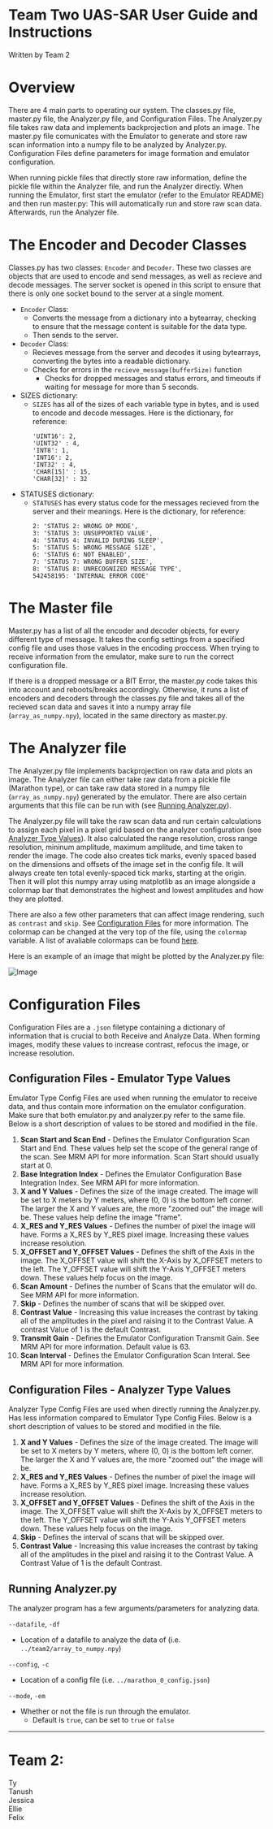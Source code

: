 # **Team Two UAS-SAR User Guide and Instructions**
Written by Team 2

# **Overview**
There are 4 main parts to operating our system. The classes.py file, master.py file, the Analyzer.py file, and Configuration Files. The Analyzer.py file takes raw data and implements backprojection and plots an image. The master.py file comunicates with the Emulator to generate and store raw scan information into a numpy file to be analyzed by Analyzer.py. Configuration Files define parameters for image formation and emulator configuration. 

When running pickle files that directly store raw information, define the pickle file within the Analyzer file, and run the Analyzer directly. When running the Emulator, first start the emulator (refer to the Emulator README) and then run master.py: This will automatically run and store raw scan data. Afterwards, run the Analyzer file. 

# **The Encoder and Decoder Classes**
Classes.py has two classes: `Encoder` and `Decoder`. These two classes are objects that are used to encode and send messages, as well as recieve and decode messages. The server socket is opened in this script to ensure that there is only one socket bound to the server at a single moment. 
* `Encoder` Class:
  * Converts the message from a dictionary into a bytearray, checking to ensure that the message content is suitable for the data type. 
  * Then sends to the server.
* `Decoder` Class:
  * Recieves message from the server and decodes it using bytearrays, converting the bytes into a readable dictionary.
  * Checks for errors in the `recieve_message(bufferSize)` function
    * Checks for dropped messages and status errors, and timeouts if waiting for message for more than 5 seconds.
* SIZES dictionary:
  * `SIZES` has all of the sizes of each variable type in bytes, and is used to encode and decode messages. Here is the dictionary, for reference:
    ```UINT8': 1,
    'UINT16': 2,
    'UINT32' : 4,
    'INT8': 1,
    'INT16': 2,
    'INT32' : 4,
    'CHAR[15]' : 15,
    'CHAR[32]' : 32
    ```
* STATUSES dictionary:
  * `STATUSES` has every status code for the messages recieved from the server and their meanings. Here is the dictionary, for reference:
    ```1: 'STATUS 1: GENERIC FAILURE',
    2: 'STATUS 2: WRONG OP MODE',
    3: 'STATUS 3: UNSUPPORTED VALUE',
    4: 'STATUS 4: INVALID DURING SLEEP',
    5: 'STATUS 5: WRONG MESSAGE SIZE',
    6: 'STATUS 6: NOT ENABLED',
    7: 'STATUS 7: WRONG BUFFER SIZE',
    8: 'STATUS 8: UNRECOGNIZED MESSAGE TYPE',
    542458195: 'INTERNAL ERROR CODE'
       ```

# **The Master file**
Master.py has a list of all the encoder and decoder objects, for every different type of message. It takes the config settings from a specified config file and uses those values in the encoding proccess. When trying to receive information from the emulator, make sure to run the correct configuration file.

If there is a dropped message or a BIT Error, the master.py code takes this into account and reboots/breaks accordingly. Otherwise, it runs a list of encoders and decoders through the classes.py file and takes all of the recieved scan data and saves it into a numpy array file (`array_as_numpy.npy`), located in the same directory as master.py. 

# **The Analyzer file**
The Analyzer.py file implements backprojection on raw data and plots an image. The Analyzer file can either take raw data from a pickle file (Marathon type), or can take raw data stored in a numpy file (`array_as_numpy.npy`) generated by the emulator. There are also certain arguments that this file can be run with (see [Running Analyzer.py](#running-analyzerpy)).

The Analyzer.py file will take the raw scan data and run certain calculations to assign each pixel in a pixel grid based on the analyzer configuration (see [Analyzer Type Values](#configuration-files---analyzer-type-values)). It also calculated the range resolution, cross range resolution, mininum amplitude, maximum amplitude, and time taken to render the image. The code also creates tick marks, evenly spaced based on the dimensions and offsets of the image set in the config file. It will always create ten total evenly-spaced tick marks, starting at the origin. Then it will plot this numpy array using matplotlib as an image alongside a colormap bar that demonstrates the highest and lowest amplitudes and how they are plotted. 

There are also a few other parameters that can affect image rendering, such as `contrast` and `skip`. See [Configuration Files](#configuration-files) for more information. The colormap can be changed at the very top of the file, using the `colormap` variable. A list of avaliable colormaps can be found [here](https://matplotlib.org/stable/tutorials/colors/colormaps.html).

Here is an example of an image that might be plotted by the Analyzer.py file:

![Image](https://cdn.discordapp.com/attachments/772273782001238030/1002627447054929992/unknown.png)

# **Configuration Files**
Configuration Files are a `.json` filetype containing a dictionary of information that is crucial to both Receive and Analyze Data. When forming images, modify these values to increase contrast, refocus the image, or increase resolution.
## Configuration Files - Emulator Type Values
Emulator Type Config Files are used when running the emulator to receive data, and thus contain more information on the emulator configuration. Make sure that both emulator.py and analyzer.py refer to the same file. Below is a short description of values to be stored and modified in the file.
1.   **Scan Start and Scan End** - Defines the Emulator Configuration Scan Start and End. These values help set the scope of the general range of the scan. See MRM API for more information. Scan Start should usually start at 0. 
2. **Base Integration Index** - Defines the Emulator Configuration Base Integration Index. See MRM API for more information.
3. **X and Y Values** - Defines the size of the image created. The image will be set to X meters by Y meters, where (0, 0) is the bottom left corner. The larger the X and Y values are, the more "zoomed out" the image will be. These values help define the image "frame".
4. **X_RES and Y_RES Values** - Defines the number of pixel the image will have. Forms a X_RES by Y_RES pixel image. Increasing these values increase resolution. 
5. **X_OFFSET and Y_OFFSET Values** - Defines the shift of the Axis in the image. The X_OFFSET value will shift the X-Axis by X_OFFSET meters to the left. The Y_OFFSET value will shift the Y-Axis Y_OFFSET meters down. These values help focus on the image.  
6. **Scan Amount**  - Defines the number of Scans that the emulator will do. See MRM API for more information.
7. **Skip** - Defines the number of scans that will be skipped over. 
8. **Contrast Value** - Increasing this value increases the contrast by taking all of the amplitudes in the pixel and raising it to the Contrast Value. A contrast Value of 1 is the default Contrast. 
9. **Transmit Gain** - Defines the Emulator Configuration Transmit Gain. See MRM API for more information. Default value is 63. 
10. **Scan Interval** - Defines the Emulator Configuration Scan Interal. See MRM API for more information. 

## Configuration Files - Analyzer Type Values
Analyzer Type Config Files are used when directly running the Analyzer.py. Has less information compared to Emulator Type Config Files. Below is a short description of values to be stored and modified in the file.
1. **X and Y Values** - Defines the size of the image created. The image will be set to X meters by Y meters, where (0, 0) is the bottom left corner. The larger the X and Y values are, the more "zoomed out" the image will be.
2. **X_RES and Y_RES Values** - Defines the number of pixel the image will have. Forms a X_RES by Y_RES pixel image. Increasing these values increase resolution. 
3. **X_OFFSET and Y_OFFSET Values** - Defines the shift of the Axis in the image. The X_OFFSET value will shift the X-Axis by X_OFFSET meters to the left. The Y_OFFSET value will shift the Y-Axis Y_OFFSET meters down. These values help focus on the image. 
4. **Skip** - Defines the interval of scans that will be skipped over. 
5. **Contrast Value** - Increasing this value increases the contrast by taking all of the amplitudes in the pixel and raising it to the Contrast Value. A Contrast Value of 1 is the default Contrast. 

## Running Analyzer.py
The analyzer program has a few arguments/parameters for analyzing data.

`--datafile`, `-df`
* Location of a datafile to analyze the data of (i.e. `../team2/array_to_numpy.npy`)

`--config`, `-c`
* Location of a config file (i.e. `../marathon_0_config.json`)

`--mode`, `-em`
* Whether or not the file is run through the emulator.
  * Default is `true`, can be set to `true` or `false`

***

# Team 2: 
Ty  
Tanush  
Jessica  
Ellie  
Felix  
